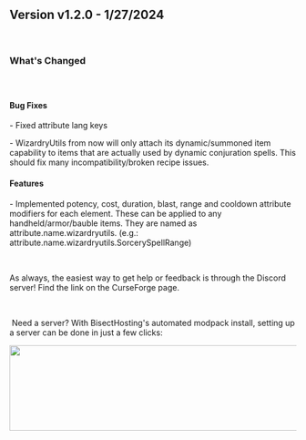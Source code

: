 <h2>Version v1.2.0 - 1/27/2024</h2>
<p>&nbsp;</p>
<h3>What's Changed</h3>
<p><span style="font-size: 1.2rem;">&nbsp;</span></p>
<h4><strong>Bug Fixes</strong></h4>
<p>- Fixed attribute lang keys</p>
<p>- WizardryUtils from now will only attach its dynamic/summoned item capability to items that are actually used by dynamic conjuration spells. This should fix many incompatibility/broken recipe issues.</p>

<h4><strong>Features</strong></h4>
<p>- Implemented potency, cost, duration, blast, range and cooldown attribute modifiers for each element. These can be applied to any handheld/armor/bauble items. They are named as attribute.name.wizardryutils.<element name><modifier> (e.g.: attribute.name.wizardryutils.SorcerySpellRange)</p>
<p>&nbsp;</p>
<p>As always, the easiest way to get help or feedback is through the Discord server! Find the link on the CurseForge page.</p>
<p>&nbsp;</p>
<p>&nbsp;Need a server? With BisectHosting's&nbsp;automated modpack install, setting up a server can be done in just a few clicks:</p>
<p><span style="font-size: 24px;"><a href="https://www.curseforge.com/linkout?remoteUrl=https%253a%252f%252fbisecthosting.com%252fWinDanesz"><img src="https://www.bisecthosting.com/partners/custom-banners/a2f8bf1e-2d39-48c4-a80d-02ef73cdd36c.png" width="900" height="150" /></a></span></p>